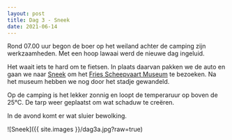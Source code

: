 ```yaml
---
layout: post
title: Dag 3 - Sneek
date: 2021-06-14
---
```

Rond 07.00 uur begon de boer op het weiland achter de camping zijn werkzaamheden. Met een hoop lawaai werd de nieuwe dag ingeluid.  


Het waait iets te hard om te fietsen. In plaats daarvan pakken we de auto en gaan we naar [Sneek](https://nl.wikipedia.org/wiki/Sneek_(stad)) om het [Fries Scheepvaart Museum](https://friesscheepvaartmuseum.nl/) te bezoeken. Na het museum hebben we nog door het stadje gewandeld.  

Op de camping is het lekker zonnig en loopt de temperaruur op boven de 25°C. De tarp weer geplaatst om wat schaduw te creëren.   

In de avond komt er wat sluier bewolking.

![Sneek]({{ site.images }}/dag3a.jpg?raw=true)  
